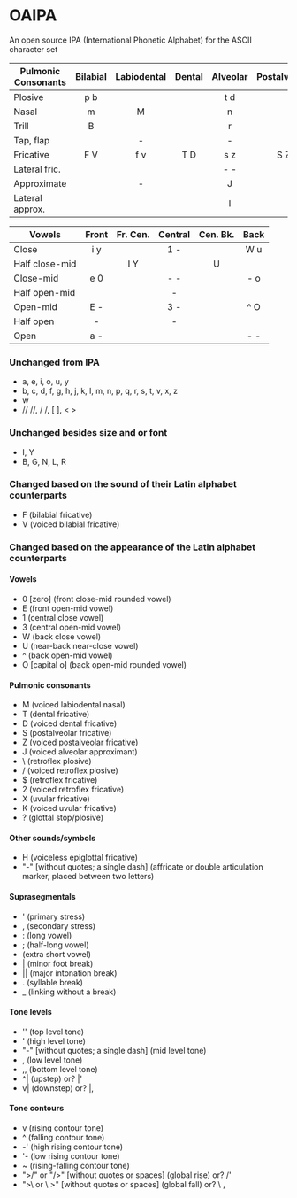 # OAIPA
An open source IPA (International Phonetic Alphabet) for the ASCII character set

Pulmonic Consonants | Bilabial | Labiodental | Dental | Alveolar | Postalveolar | Retroflex | Palatal | Velar | Uvular | Pharyngeal | Glottal
--- | :---: | :---: | :---: | :---: | :---: | :---: | :---: | :---: | :---: | :---: | :---:
Plosive         | p b |     |     | t d |     | \ / | c - | k g | q G |     | ?
Nasal           |   m |   M |     |   n |     |   - |   - |   - |   N |     |
Trill           |   B |     |     |   r |     |     |     |     |   R |     |
Tap, flap       |     |   - |     |   - |     |   - |     |     |     |     |
Fricative       | F V | f v | T D | s z | S Z | $ 2 | - - | x - | X K | - 9 | h -
Lateral fric.   |     |     |     | - - |     |     |     |     |     |     |
Approximate     |     |   - |     |   J |     |   - |   j |   - |     |     |
Lateral approx. |     |     |     |   l |     |   - |   - |   L |     |     |

Vowels | Front | Fr. Cen. | Central | Cen. Bk. | Back
--- | :---: | :---: | :---: | :---: | :---:
Close          | i y |     | 1 - |     | W u
Half close-mid |     | I Y |     |   U |
Close-mid      | e 0 |     | - - |     | - o
Half open-mid  |     |     | -   |     |
Open-mid       | E - |     | 3 - |     | ^ O
Half open      | -   |     | -   |     |
Open           | a - |     |     |     | - -

### Unchanged from IPA
- a, e, i, o, u, y
- b, c, d, f, g, h, j, k, l, m, n, p, q, r, s, t, v, x, z
- w
- //  //, /  /, [  ], <  >

### Unchanged besides size and or font
- I, Y
- B, G, N, L, R

### Changed based on the sound of their Latin alphabet counterparts
- F (bilabial fricative)
- V (voiced bilabial fricative)

### Changed based on the appearance of the Latin alphabet counterparts
#### Vowels
- 0 [zero] (front close-mid rounded vowel)
- E (front open-mid vowel)
- 1 (central close vowel)
- 3 (central open-mid vowel)
- W (back close vowel)
- U (near-back near-close vowel)
- ^ (back open-mid vowel)
- O [capital o] (back open-mid rounded vowel)
#### Pulmonic consonants
- M (voiced labiodental nasal)
- T (dental fricative)
- D (voiced dental fricative)
- S (postalveolar fricative)
- Z (voiced postalveolar fricative)
- J (voiced alveolar approximant)
- \ (retroflex plosive)
- / (voiced retroflex plosive)
- $ (retroflex fricative)
- 2 (voiced retroflex fricative)
- X (uvular fricative)
- K (voiced uvular fricative)
- ? (glottal stop/plosive)
#### Other sounds/symbols
- H (voiceless epiglottal fricative)
- "-" [without quotes; a single dash] (affricate or double articulation marker, placed between two letters)
#### Suprasegmentals
- ' (primary stress)
- , (secondary stress)
- : (long vowel)
- ; (half-long vowel)
-  (extra short vowel)
- | (minor foot break)
- || (major intonation break)
- . (syllable break)
- _ (linking without a break)
#### Tone levels
- '' (top level tone)
- ' (high level tone)
- "-" [without quotes; a single dash] (mid level tone)
- , (low level tone)
- ,, (bottom level tone)
- ^| (upstep) or? |'
- v| (downstep) or? |,
#### Tone contours
- v (rising contour tone)
- ^ (falling contour tone)
- -' (high rising contour tone)
- '- (low rising contour tone)
- ~ (rising-falling contour tone)
- ">/" or "/>" [without quotes or spaces] (global rise) or? /'
- ">\ or \ >" [without quotes or spaces] (global fall) or? \ ,
